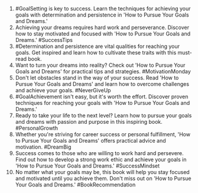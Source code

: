 1. #GoalSetting is key to success. Learn the techniques for achieving your goals with determination and persistence in 'How to Pursue Your Goals and Dreams.'
2. Achieving your dreams requires hard work and perseverance. Discover how to stay motivated and focused with 'How to Pursue Your Goals and Dreams.' #SuccessTips
3. #Determination and persistence are vital qualities for reaching your goals. Get inspired and learn how to cultivate these traits with this must-read book.
4. Want to turn your dreams into reality? Check out 'How to Pursue Your Goals and Dreams' for practical tips and strategies. #MotivationMonday
5. Don't let obstacles stand in the way of your success. Read 'How to Pursue Your Goals and Dreams' and learn how to overcome challenges and achieve your goals. #NeverGiveUp
6. #GoalAchievement isn't easy, but it's worth the effort. Discover proven techniques for reaching your goals with 'How to Pursue Your Goals and Dreams.'
7. Ready to take your life to the next level? Learn how to pursue your goals and dreams with passion and purpose in this inspiring book. #PersonalGrowth
8. Whether you're striving for career success or personal fulfillment, 'How to Pursue Your Goals and Dreams' offers practical advice and motivation. #DreamBig
9. Success comes to those who are willing to work hard and persevere. Find out how to develop a strong work ethic and achieve your goals in 'How to Pursue Your Goals and Dreams.' #SuccessMindset
10. No matter what your goals may be, this book will help you stay focused and motivated until you achieve them. Don't miss out on 'How to Pursue Your Goals and Dreams.' #BookRecommendation
